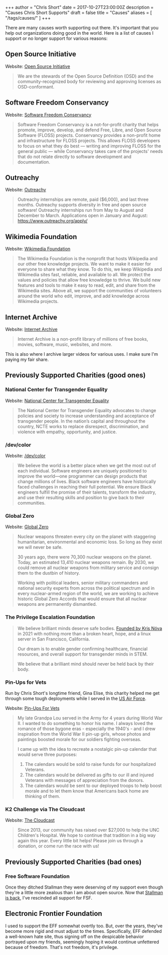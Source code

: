 +++
author = "Chris Short"
date = 2017-10-27T23:00:00Z
description = "Causes Chris Short Supports"
draft = false
title = "Causes"
aliases = [
    "/tags/causes/"
]
+++

There are many causes worth supporting out there. It's important that you help out organizations doing good in the world. Here is a list of causes I support or no longer support for various reasons:

## Open Source Initiative

Website: [Open Source Initiative](https://opensource.org/)

> We are the stewards of the Open Source Definition (OSD) and the community-recognized body for reviewing and approving licenses as OSD-conformant.

## Software Freedom Conservancy

Website: [Software Freedom Conservancy](https://sfconservancy.org/)

> Software Freedom Conservancy is a not-for-profit charity that helps promote, improve, develop, and defend Free, Libre, and Open Source Software (FLOSS) projects. Conservancy provides a non-profit home and infrastructure for FLOSS projects. This allows FLOSS developers to focus on what they do best — writing and improving FLOSS for the general public — while Conservancy takes care of the projects' needs that do not relate directly to software development and documentation.

## Outreachy

Website: [Outreachy](https://www.outreachy.org/)

> Outreachy internships are remote, paid ($6,000), and last three months. Outreachy supports diversity in free and open source software! Outreachy internships run from May to August and December to March. Applications open in January and August: <https://www.outreachy.org/apply/>

## Wikimedia Foundation

Website: [Wikimedia Foundation](https://wikimediafoundation.org/)

> The Wikimedia Foundation is the nonprofit that hosts Wikipedia and our other free knowledge projects. We want to make it easier for everyone to share what they know. To do this, we keep Wikipedia and Wikimedia sites fast, reliable, and available to all. We protect the values and policies that allow free knowledge to thrive. We build new features and tools to make it easy to read, edit, and share from the Wikimedia sites. Above all, we support the communities of volunteers around the world who edit, improve, and add knowledge across Wikimedia projects.

## Internet Archive

Website: [Internet Archive](https://archive.org/)

> Internet Archive is a non-profit library of millions of free books, movies, software, music, websites, and more.

This is also where I archive larger videos for various uses. I make sure I'm paying my fair share.

## Previously Supported Charities (good ones)

### National Center for Transgender Equality

Website: [National Center for Transgender Equality](https://transequality.org/)

> The National Center for Transgender Equality advocates to change policies and society to increase understanding and acceptance of transgender people. In the nation’s capital and throughout the country, NCTE works to replace disrespect, discrimination, and violence with empathy, opportunity, and justice.

### /dev/color

Website: [/dev/color](https://www.devcolor.org/)

> We believe the world is a better place when we get the most out of each individual. Software engineers are uniquely positioned to improve the world—one programmer can design products that change millions of lives. Black software engineers have historically faced challenges in reaching their full potential. We ensure Black engineers fulfill the promise of their talents, transform the industry, and use their resulting skills and position to give back to their communities.

### Global Zero

Website: [Global Zero](https://www.globalzero.org/)

> Nuclear weapons threaten every city on the planet with staggering humanitarian, environmental and economic loss. So long as they exist we will never be safe.
> 
> 30 years ago, there were 70,300 nuclear weapons on the planet. Today, an estimated 13,410 nuclear weapons remain. By 2030, we could remove all nuclear weapons from military service and consign them to the dustbin of history.
> 
> Working with political leaders, senior military commanders and national security experts from across the political spectrum and in every nuclear-armed region of the world, we are working to achieve historic Global Zero Accords that would ensure that all nuclear weapons are permanently dismantled.

### The Privilege Escalation Foundation

> We believe brilliant minds deserve safe bodies.
[Founded by Kris Nóva](https://privilegeescalation.org/stories/founders-statement/) in 2021 with nothing more than a broken heart, hope, and a linux server in San Francisco, California.
> 
> Our dream is to enable gender confirming healthcare, financial resources, and overall support for transgender minds in STEM.
> 
> We believe that a brilliant mind should never be held back by their body.

### Pin-Ups for Vets

Run by Chris Short's longtime friend, Gina Elise, this charity helped me get through some tough deployments while I served in the [US Air Force](/3c2x1-tech-control/).

Website: [Pin-Ups For Vets](https://www.pinupsforvets.com/)

> My late Grandpa Lou served in the Army for 4 years during World War II.  I wanted to do something to honor his name.  I always loved the romance of those bygone eras - especially the 1940's - and I drew inspiration from the World War II pin-up girls, whose photos and paintings boosted morale for our soldiers fighting overseas.  
>
> I came up with the idea to recreate a nostalgic pin-up calendar that would serve three purposes:
>
> 1. The calendars would be sold to raise funds for our hospitalized Veterans.
> 2. The calendars would be delivered as gifts to our ill and injured Veterans with messages of appreciation from the donors.
> 3. The calendars would be sent to our deployed troops to help boost morale and to let them know that Americans back home are thinking of them.

### K2 Challenge via The Cloudcast

Website: [The Cloudcast](http://www.thecloudcast.net/)

> Since 2013, our community has raised over $27,000 to help the UNC Children's Hospital. We hope to continue that tradition in a big way again this year. Every little bit helps! Please join us through a donation, or come run the race with us!

## Previously Supported Charities (bad ones)

### Free Software Foundation

Once they ditched Stallman they were deserving of my support even though they're a little more zealous than I am about open source. Now that [Stallman is back](https://arstechnica.com/tech-policy/2021/03/richard-stallman-returns-to-fsf-18-months-after-controversial-rape-comments/), I've rescinded all support for FSF.

## Electronic Frontier Foundation

I used to support the EFF somewhat overtly too. But, over the years, they've become more rigid and must adjust to the times. Specifically, EFF defended a well-known hate site, thus signing off on the despicable behavior portrayed upon my friends, seemingly hoping it would continue unfettered because of freedom. That's not freedom, it's privilege.
